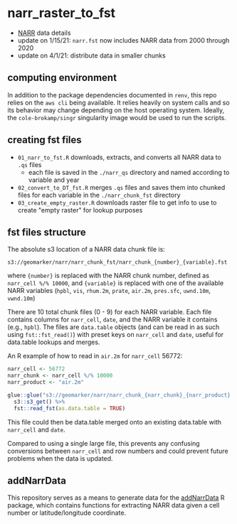 # narr_raster_to_fst

- [NARR](https://www.esrl.noaa.gov/psd/data/gridded/data.narr.html) data details
- update on 1/15/21: `narr.fst` now includes NARR data from 2000 through 2020
- update on 4/1/21: distribute data in smaller chunks

## computing environment

In addition to the package dependencies documented in `renv`, this repo relies on the `aws cli` being available. It relies heavily on system calls and so its behavior may change depending on the host operating system. Ideally, the `cole-brokamp/singr` singularity image would be used to run the scripts.

## creating fst files

- `01_narr_to_fst.R` downloads, extracts, and converts all NARR data to `.qs` files
    - each file is saved in the `./narr_qs` directory and named according to variable and year
- `02_convert_to_DT_fst.R` merges `.qs` files and saves them into chunked files for each variable in the `./narr_chunk_fst` directory
- `03_create_empty_raster.R` downloads raster file to get info to use to create "empty raster" for lookup purposes

## fst files structure

The absolute s3 location of a NARR data chunk file is:

```
s3://geomarker/narr/narr_chunk_fst/narr_chunk_{number}_{variable}.fst
```

where `{number}` is replaced with the NARR chunk number, defined as `narr_cell %/% 10000`, and `{variable}` is replaced with one of the available NARR variables (`hpbl`, `vis`, `rhum.2m`, `prate`, `air.2m`, `pres.sfc`, `uwnd.10m`, `vwnd.10m`)

There are 10 total chunk files (0 - 9) for each NARR variable. Each file contains columns for `narr_cell`, `date`, and the NARR variable it contains (e.g., `hpbl`). The files are `data.table` objects (and can be read in as such using `fst::fst_read()`) with preset keys on `narr_cell` and `date`, useful for data.table lookups and merges.

An R example of how to read in `air.2m` for `narr_cell` 56772:

```r
narr_cell <- 56772
narr_chunk <- narr_cell %/% 10000
narr_product <- "air.2m"

glue::glue("s3://geomarker/narr/narr_chunk_{narr_chunk}_{narr_product}.fst") %>%
  s3::s3_get() %>%
  fst::read_fst(as.data.table = TRUE)
```

This file could then be data.table merged onto an existing data.table with `narr_cell` and `date`. 

Compared to using a single large file, this prevents any confusing conversions between `narr_cell` and row numbers and could prevent future problems when the data is updated.


## addNarrData

This repository serves as a means to generate data for the [addNarrData](https://github.com/geomarker-io/addNarrData) R package, which contains functions for extracting NARR data given a cell number or latitude/longitude coordinate.
